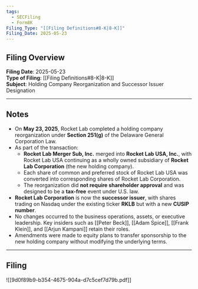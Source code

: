 ```yaml
---
tags:
  - SECFiling
  - Form8K
Filing_Type: "[[Filing Definitions#8-K|8-K]]"
Filing_Date: 2025-05-23
---
```


## Filing Overview

**Filing Date**: 2025-05-23  
**Type of Filing**: [[Filing Definitions#8-K|8-K]]  
**Subject**: Holding Company Reorganization and Successor Issuer Designation

---

## Notes

- On **May 23, 2025**, Rocket Lab completed a holding company reorganization under **Section 251(g)** of the Delaware General Corporation Law.
- As part of the transaction:
  - **Rocket Lab Merger Sub, Inc.** merged into **Rocket Lab USA, Inc.**, with Rocket Lab USA continuing as a wholly owned subsidiary of **Rocket Lab Corporation** (the new holding company).
  - Each share of common and preferred stock of Rocket Lab USA was converted into corresponding shares of Rocket Lab Corporation.
  - The reorganization did **not require shareholder approval** and was designed to be a **tax-free** event under U.S. law.
- **Rocket Lab Corporation** is now the **successor issuer**, with shares trading on Nasdaq under the existing ticker **RKLB** but with a new **CUSIP number**.
- No changes occurred to the business operations, assets, or executive leadership. Key insiders such as [[Peter Beck]], [[Adam Spice]], [[Frank Klein]], and [[Arjun Kampani]] retain their roles.
- Amendments were made to equity plans to transfer sponsorship to the new holding company without modifying the underlying terms.

---

## Filing

![[9d0f89b9-b354-4675-904a-d7c5cef7d79b.pdf]]
